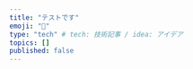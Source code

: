 ```yaml
---
title: "テストです"
emoji: "👋"
type: "tech" # tech: 技術記事 / idea: アイデア
topics: []
published: false
---
```

